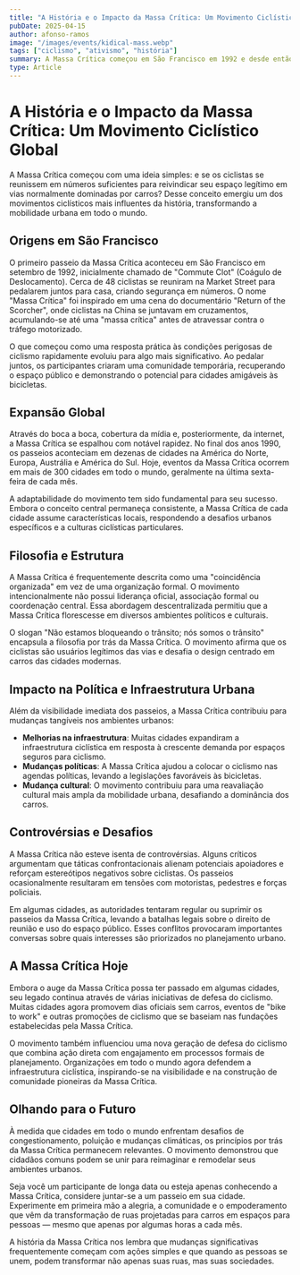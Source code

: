 ```yaml
---
title: "A História e o Impacto da Massa Crítica: Um Movimento Ciclístico Global"
pubDate: 2025-04-15
author: afonso-ramos
image: "/images/events/kidical-mass.webp"
tags: ["ciclismo", "ativismo", "história"]
summary: A Massa Crítica começou em São Francisco em 1992 e desde então se transformou em um movimento global. Conheça suas origens, evolução e impacto na cultura e política do ciclismo urbano.
type: Article
---
```


# A História e o Impacto da Massa Crítica: Um Movimento Ciclístico Global

A Massa Crítica começou com uma ideia simples: e se os ciclistas se reunissem em números suficientes para reivindicar seu espaço legítimo em vias normalmente dominadas por carros? Desse conceito emergiu um dos movimentos ciclísticos mais influentes da história, transformando a mobilidade urbana em todo o mundo.

## Origens em São Francisco

O primeiro passeio da Massa Crítica aconteceu em São Francisco em setembro de 1992, inicialmente chamado de "Commute Clot" (Coágulo de Deslocamento). Cerca de 48 ciclistas se reuniram na Market Street para pedalarem juntos para casa, criando segurança em números. O nome "Massa Crítica" foi inspirado em uma cena do documentário "Return of the Scorcher", onde ciclistas na China se juntavam em cruzamentos, acumulando-se até uma "massa crítica" antes de atravessar contra o tráfego motorizado.

O que começou como uma resposta prática às condições perigosas de ciclismo rapidamente evoluiu para algo mais significativo. Ao pedalar juntos, os participantes criaram uma comunidade temporária, recuperando o espaço público e demonstrando o potencial para cidades amigáveis às bicicletas.

## Expansão Global

Através do boca a boca, cobertura da mídia e, posteriormente, da internet, a Massa Crítica se espalhou com notável rapidez. No final dos anos 1990, os passeios aconteciam em dezenas de cidades na América do Norte, Europa, Austrália e América do Sul. Hoje, eventos da Massa Crítica ocorrem em mais de 300 cidades em todo o mundo, geralmente na última sexta-feira de cada mês.

A adaptabilidade do movimento tem sido fundamental para seu sucesso. Embora o conceito central permaneça consistente, a Massa Crítica de cada cidade assume características locais, respondendo a desafios urbanos específicos e a culturas ciclísticas particulares.

## Filosofia e Estrutura

A Massa Crítica é frequentemente descrita como uma "coincidência organizada" em vez de uma organização formal. O movimento intencionalmente não possui liderança oficial, associação formal ou coordenação central. Essa abordagem descentralizada permitiu que a Massa Crítica florescesse em diversos ambientes políticos e culturais.

O slogan "Não estamos bloqueando o trânsito; nós somos o trânsito" encapsula a filosofia por trás da Massa Crítica. O movimento afirma que os ciclistas são usuários legítimos das vias e desafia o design centrado em carros das cidades modernas.

## Impacto na Política e Infraestrutura Urbana

Além da visibilidade imediata dos passeios, a Massa Crítica contribuiu para mudanças tangíveis nos ambientes urbanos:

- **Melhorias na infraestrutura**: Muitas cidades expandiram a infraestrutura ciclística em resposta à crescente demanda por espaços seguros para ciclismo.
- **Mudanças políticas**: A Massa Crítica ajudou a colocar o ciclismo nas agendas políticas, levando a legislações favoráveis às bicicletas.
- **Mudança cultural**: O movimento contribuiu para uma reavaliação cultural mais ampla da mobilidade urbana, desafiando a dominância dos carros.

## Controvérsias e Desafios

A Massa Crítica não esteve isenta de controvérsias. Alguns críticos argumentam que táticas confrontacionais alienam potenciais apoiadores e reforçam estereótipos negativos sobre ciclistas. Os passeios ocasionalmente resultaram em tensões com motoristas, pedestres e forças policiais.

Em algumas cidades, as autoridades tentaram regular ou suprimir os passeios da Massa Crítica, levando a batalhas legais sobre o direito de reunião e uso do espaço público. Esses conflitos provocaram importantes conversas sobre quais interesses são priorizados no planejamento urbano.

## A Massa Crítica Hoje

Embora o auge da Massa Crítica possa ter passado em algumas cidades, seu legado continua através de várias iniciativas de defesa do ciclismo. Muitas cidades agora promovem dias oficiais sem carros, eventos de "bike to work" e outras promoções de ciclismo que se baseiam nas fundações estabelecidas pela Massa Crítica.

O movimento também influenciou uma nova geração de defesa do ciclismo que combina ação direta com engajamento em processos formais de planejamento. Organizações em todo o mundo agora defendem a infraestrutura ciclística, inspirando-se na visibilidade e na construção de comunidade pioneiras da Massa Crítica.

## Olhando para o Futuro

À medida que cidades em todo o mundo enfrentam desafios de congestionamento, poluição e mudanças climáticas, os princípios por trás da Massa Crítica permanecem relevantes. O movimento demonstrou que cidadãos comuns podem se unir para reimaginar e remodelar seus ambientes urbanos.

Seja você um participante de longa data ou esteja apenas conhecendo a Massa Crítica, considere juntar-se a um passeio em sua cidade. Experimente em primeira mão a alegria, a comunidade e o empoderamento que vêm da transformação de ruas projetadas para carros em espaços para pessoas — mesmo que apenas por algumas horas a cada mês.

A história da Massa Crítica nos lembra que mudanças significativas frequentemente começam com ações simples e que quando as pessoas se unem, podem transformar não apenas suas ruas, mas suas sociedades. 